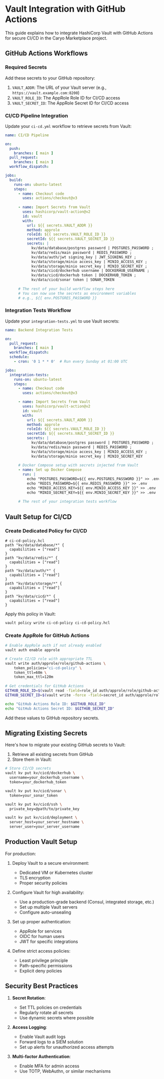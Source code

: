 # Vault Integration with GitHub Actions

This guide explains how to integrate HashiCorp Vault with GitHub Actions for secure CI/CD in the Caryo Marketplace project.

## GitHub Actions Workflows

### Required Secrets

Add these secrets to your GitHub repository:

1. `VAULT_ADDR`: The URL of your Vault server (e.g., `https://vault.example.com:8200`)
2. `VAULT_ROLE_ID`: The AppRole Role ID for CI/CD access 
3. `VAULT_SECRET_ID`: The AppRole Secret ID for CI/CD access

### CI/CD Pipeline Integration

Update your `ci-cd.yml` workflow to retrieve secrets from Vault:

```yaml
name: CI/CD Pipeline

on:
  push:
    branches: [ main ]
  pull_request:
    branches: [ main ]
  workflow_dispatch:

jobs:
  build:
    runs-on: ubuntu-latest
    steps:
      - name: Checkout code
        uses: actions/checkout@v3
      
      - name: Import Secrets from Vault
        uses: hashicorp/vault-action@v2
        id: vault
        with:
          url: ${{ secrets.VAULT_ADDR }}
          method: approle
          roleId: ${{ secrets.VAULT_ROLE_ID }}
          secretId: ${{ secrets.VAULT_SECRET_ID }}
          secrets: |
            kv/data/database/postgres password | POSTGRES_PASSWORD ;
            kv/data/redis/main password | REDIS_PASSWORD ;
            kv/data/auth/jwt signing_key | JWT_SIGNING_KEY ;
            kv/data/storage/minio access_key | MINIO_ACCESS_KEY ;
            kv/data/storage/minio secret_key | MINIO_SECRET_KEY ;
            kv/data/cicd/dockerhub username | DOCKERHUB_USERNAME ;
            kv/data/cicd/dockerhub token | DOCKERHUB_TOKEN ;
            kv/data/cicd/sonar token | SONAR_TOKEN
      
      # The rest of your build workflow steps here
      # You can now use the secrets as environment variables
      # e.g., ${{ env.POSTGRES_PASSWORD }}
```

### Integration Tests Workflow

Update your `integration-tests.yml` to use Vault secrets:

```yaml
name: Backend Integration Tests

on:
  pull_request:
    branches: [ main ]
  workflow_dispatch:
  schedule:
    - cron: '0 1 * * 0'  # Run every Sunday at 01:00 UTC

jobs:
  integration-tests:
    runs-on: ubuntu-latest
    steps:
      - name: Checkout code
        uses: actions/checkout@v3

      - name: Import Secrets from Vault
        uses: hashicorp/vault-action@v2
        id: vault
        with:
          url: ${{ secrets.VAULT_ADDR }}
          method: approle
          roleId: ${{ secrets.VAULT_ROLE_ID }}
          secretId: ${{ secrets.VAULT_SECRET_ID }}
          secrets: |
            kv/data/database/postgres password | POSTGRES_PASSWORD ;
            kv/data/redis/main password | REDIS_PASSWORD ;
            kv/data/storage/minio access_key | MINIO_ACCESS_KEY ;
            kv/data/storage/minio secret_key | MINIO_SECRET_KEY
            
      # Docker Compose setup with secrets injected from Vault
      - name: Set up Docker Compose
        run: |
          echo "POSTGRES_PASSWORD=${{ env.POSTGRES_PASSWORD }}" >> .env
          echo "REDIS_PASSWORD=${{ env.REDIS_PASSWORD }}" >> .env
          echo "MINIO_ACCESS_KEY=${{ env.MINIO_ACCESS_KEY }}" >> .env
          echo "MINIO_SECRET_KEY=${{ env.MINIO_SECRET_KEY }}" >> .env
          
      # The rest of your integration tests workflow
```

## Vault Setup for CI/CD

### Create Dedicated Policy for CI/CD

```hcl
# ci-cd-policy.hcl
path "kv/data/database/*" {
  capabilities = ["read"]
}
path "kv/data/redis/*" {
  capabilities = ["read"]
}
path "kv/data/auth/*" {
  capabilities = ["read"]
}
path "kv/data/storage/*" {
  capabilities = ["read"]
}
path "kv/data/cicd/*" {
  capabilities = ["read"]
}
```

Apply this policy in Vault:

```bash
vault policy write ci-cd-policy ci-cd-policy.hcl
```

### Create AppRole for GitHub Actions

```bash
# Enable AppRole auth if not already enabled
vault auth enable approle

# Create CI/CD role with appropriate TTL
vault write auth/approle/role/github-actions \
    token_policies="ci-cd-policy" \
    token_ttl=60m \
    token_max_ttl=120m
    
# Get credentials for GitHub Actions
GITHUB_ROLE_ID=$(vault read -field=role_id auth/approle/role/github-actions/role-id)
GITHUB_SECRET_ID=$(vault write -force -field=secret_id auth/approle/role/github-actions/secret-id)

echo "GitHub Actions Role ID: $GITHUB_ROLE_ID"
echo "GitHub Actions Secret ID: $GITHUB_SECRET_ID"
```

Add these values to GitHub repository secrets.

## Migrating Existing Secrets

Here's how to migrate your existing GitHub secrets to Vault:

1. Retrieve all existing secrets from GitHub
2. Store them in Vault:

```bash
# Store CI/CD secrets
vault kv put kv/cicd/dockerhub \
  username=your_dockerhub_username \
  token=your_dockerhub_token

vault kv put kv/cicd/sonar \
  token=your_sonar_token

vault kv put kv/cicd/ssh \
  private_key=@path/to/private_key

vault kv put kv/cicd/deployment \
  server_host=your_server_hostname \
  server_user=your_server_username
```

## Production Vault Setup

For production:

1. Deploy Vault to a secure environment:
   - Dedicated VM or Kubernetes cluster
   - TLS encryption
   - Proper security policies

2. Configure Vault for high availability:
   - Use a production-grade backend (Consul, integrated storage, etc.)
   - Set up multiple Vault servers
   - Configure auto-unsealing

3. Set up proper authentication:
   - AppRole for services
   - OIDC for human users
   - JWT for specific integrations

4. Define strict access policies:
   - Least privilege principle
   - Path-specific permissions
   - Explicit deny policies

## Security Best Practices

1. **Secret Rotation**:
   - Set TTL policies on credentials
   - Regularly rotate all secrets
   - Use dynamic secrets where possible

2. **Access Logging**:
   - Enable Vault audit logs
   - Forward logs to a SIEM solution
   - Set up alerts for unauthorized access attempts

3. **Multi-factor Authentication**:
   - Enable MFA for admin access
   - Use TOTP, WebAuthn, or similar mechanisms
